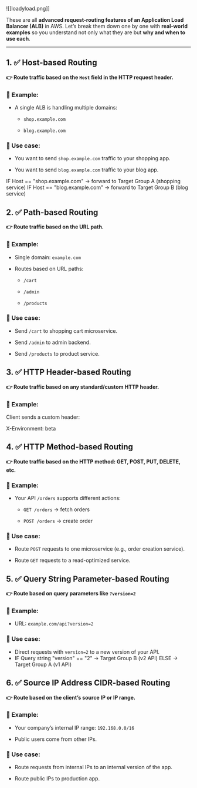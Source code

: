 

![[loadyload.png]]

 These are all **advanced request-routing features of an Application Load Balancer (ALB)** in AWS. Let’s break them down one by one with **real-world examples** so you understand not only what they are but **why and when to use each**.

---

## 1. ✅ **Host-based Routing**

**👉 Route traffic based on the `Host` field in the HTTP request header.**

### 🔸 Example:

- A single ALB is handling multiple domains:
    
    - `shop.example.com`
        
    - `blog.example.com`
        

### 🔹 Use case:

- You want to send `shop.example.com` traffic to your shopping app.
    
- You want to send `blog.example.com` traffic to your blog app.

IF Host == "shop.example.com" → forward to Target Group A (shopping service)
IF Host == "blog.example.com" → forward to Target Group B (blog service)



## 2. ✅ **Path-based Routing**

**👉 Route traffic based on the URL path.**

### 🔸 Example:

- Single domain: `example.com`
    
- Routes based on URL paths:
    
    - `/cart`
        
    - `/admin`
        
    - `/products`
        

### 🔹 Use case:

- Send `/cart` to shopping cart microservice.
    
- Send `/admin` to admin backend.
    
- Send `/products` to product service.




## 3. ✅ **HTTP Header-based Routing**

**👉 Route traffic based on any standard/custom HTTP header.**

### 🔸 Example:

Client sends a custom header:


X-Environment: beta



## 4. ✅ **HTTP Method-based Routing**

**👉 Route traffic based on the HTTP method: GET, POST, PUT, DELETE, etc.**

### 🔸 Example:

- Your API `/orders` supports different actions:
    
    - `GET /orders` → fetch orders
        
    - `POST /orders` → create order
        

### 🔹 Use case:

- Route `POST` requests to one microservice (e.g., order creation service).
    
- Route `GET` requests to a read-optimized service.




## 5. ✅ **Query String Parameter-based Routing**

**👉 Route based on query parameters like `?version=2`**

### 🔸 Example:

- URL: `example.com/api?version=2`
    

### 🔹 Use case:

- Direct requests with `version=2` to a new version of your API.
- IF Query string "version" == "2" → Target Group B (v2 API)
ELSE → Target Group A (v1 API)



## 6. ✅ **Source IP Address CIDR-based Routing**

**👉 Route based on the client’s source IP or IP range.**

### 🔸 Example:

- Your company’s internal IP range: `192.168.0.0/16`
    
- Public users come from other IPs.
    

### 🔹 Use case:

- Route requests from internal IPs to an internal version of the app.
    
- Route public IPs to production app.



